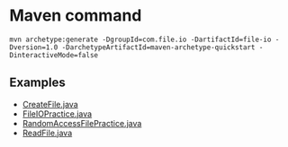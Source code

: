 # Maven command
```
mvn archetype:generate -DgroupId=com.file.io -DartifactId=file-io -Dversion=1.0 -DarchetypeArtifactId=maven-archetype-quickstart -DinteractiveMode=false
```

## Examples
* [CreateFile.java](src/test/java/com/file/io/CreateFile.java)
* [FileIOPractice.java](src/test/java/com/file/io/FileIOPractice.java)
* [RandomAccessFilePractice.java](src/test/java/com/file/io/RandomAccessFilePractice.java)
* [ReadFile.java](src/test/java/com/file/io/ReadFile.java)

